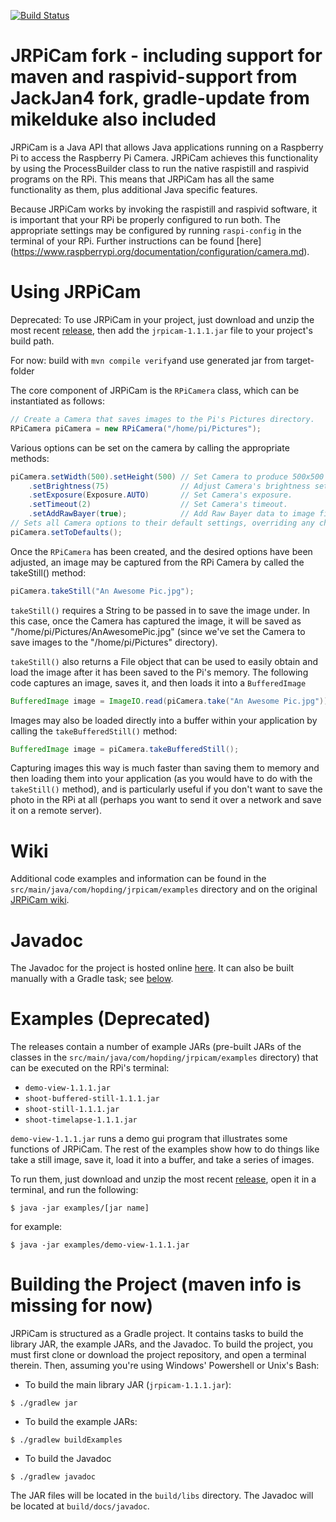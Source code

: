 [![Build Status](https://travis-ci.org/theyellow/JRPiCam.svg?branch=master)](https://travis-ci.org/theyellow/JRPiCam)

# JRPiCam fork - including support for maven and raspivid-support from JackJan4 fork, gradle-update from mikelduke also included
JRPiCam is a Java API that allows Java applications running on a Raspberry Pi to access the Raspberry Pi Camera. JRPiCam
achieves this functionality by using the ProcessBuilder class to run the native raspistill and raspivid programs on the RPi. This means that 
JRPiCam has all the same functionality as them, plus additional Java specific features.

Because JRPiCam works by invoking the raspistill and raspivid software, it is important that your RPi be properly configured to run 
both. The appropriate settings may be configured by running `raspi-config` in the terminal of your RPi. Further 
instructions can be found [here] (https://www.raspberrypi.org/documentation/configuration/camera.md).

# Using JRPiCam
Deprecated: To use JRPiCam in your project, just download and unzip the most recent [release](https://github.com/Hopding/JRPiCam/releases/tag/v1.1.1), then add the `jrpicam-1.1.1.jar` file to your project's build path.

For now: build with `mvn compile verify`and use generated jar from target-folder

The core component of JRPiCam is the `RPiCamera` class, which can be instantiated as follows:
```java
// Create a Camera that saves images to the Pi's Pictures directory.
RPiCamera piCamera = new RPiCamera("/home/pi/Pictures");
```
Various options can be set on the camera by calling the appropriate methods:
```java
piCamera.setWidth(500).setHeight(500) // Set Camera to produce 500x500 images.
    .setBrightness(75)                // Adjust Camera's brightness setting.
    .setExposure(Exposure.AUTO)       // Set Camera's exposure.
    .setTimeout(2)                    // Set Camera's timeout.
    .setAddRawBayer(true);            // Add Raw Bayer data to image files created by Camera.
// Sets all Camera options to their default settings, overriding any changes previously made.
piCamera.setToDefaults();
```
Once the `RPiCamera` has been created, and the desired options have been adjusted, an image may be captured from the RPi Camera
by called the takeStill() method:
```java
piCamera.takeStill("An Awesome Pic.jpg");
```
`takeStill()` requires a String to be passed in to save the image under. In this case, once the Camera has captured the image, it will be saved as "/home/pi/Pictures/AnAwesomePic.jpg" (since we've set the Camera to save images to the "/home/pi/Pictures" 
directory).

`takeStill()` also returns a File object that can be used to easily obtain and load the image after it has been saved to the Pi's memory. The following code captures an image, saves it, and then loads it into a `BufferedImage`
```java
BufferedImage image = ImageIO.read(piCamera.take("An Awesome Pic.jpg")));
```
Images may also be loaded directly into a buffer within your application by calling the `takeBufferedStill()` method:
```java
BufferedImage image = piCamera.takeBufferedStill();
```
Capturing images this way is much faster than saving them to memory and then loading them into your application (as you would
have to do with the `takeStill()` method), and is particularly useful if you don't want to save the photo in the RPi at all (perhaps you want to send it over a network and save it on a remote server).

# Wiki
Additional code examples and information can be found in the `src/main/java/com/hopding/jrpicam/examples` directory and on the original [JRPiCam wiki](https://github.com/Hopding/JRPiCam/wiki).

# Javadoc
The Javadoc for the project is hosted online [here](http://hopding.com/docs/jrpicam/). It can also be built manually with a Gradle task; see [below](https://github.com/Hopding/JRPiCam#building-the-project).

# Examples (Deprecated)
The releases contain a number of example JARs (pre-built JARs of the classes in the `src/main/java/com/hopding/jrpicam/examples` directory) that can be executed on the RPi's terminal:

* `demo-view-1.1.1.jar`
* `shoot-buffered-still-1.1.1.jar`
* `shoot-still-1.1.1.jar`
* `shoot-timelapse-1.1.1.jar`

`demo-view-1.1.1.jar` runs a demo gui program that illustrates some functions of JRPiCam. The rest of the examples show how to do things like take a still image, save it, load it into a buffer, and take a series of images.

To run them, just download and unzip the most recent [release](https://github.com/Hopding/JRPiCam/releases/tag/v1.1.1), open it in a terminal, and run the following:
```
$ java -jar examples/[jar name]
```
for example:
```
$ java -jar examples/demo-view-1.1.1.jar
```

# Building the Project (maven info is missing for now)
JRPiCam is structured as a Gradle project. It contains tasks to build the library JAR, the example JARs, and the Javadoc. To build the project, you must first clone or download the project repository, and open a terminal therein. Then, assuming you're using Windows' Powershell or Unix's Bash:

* To build the main library JAR (`jrpicam-1.1.1.jar`):
```
$ ./gradlew jar
```
* To build the example JARs:
```
$ ./gradlew buildExamples
```
* To build the Javadoc
```
$ ./gradlew javadoc
```
The JAR files will be located in the `build/libs` directory. The Javadoc will be located at `build/docs/javadoc`.
